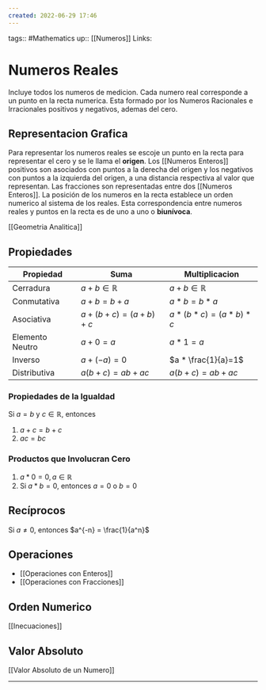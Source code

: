 ```yaml
---
created: 2022-06-29 17:46
---
```

tags:: #Mathematics 
up:: [[Numeros]]
Links: 
# Numeros Reales
Incluye todos los numeros de medicion. Cada numero real corresponde a un punto en la recta numerica. Esta formado por los Numeros Racionales e Irracionales positivos y negativos, ademas del cero.

## Representacion Grafica
Para representar los numeros reales se escoje un punto en la recta para representar el cero y se le llama el **origen**. Los [[Numeros Enteros]] positivos son asociados con puntos a la derecha del origen y los negativos con puntos a la izquierda del origen, a una distancia respectiva al valor que representan. Las fracciones son representadas entre dos [[Numeros Enteros]]. La posición de los numeros en la recta establece un orden numerico al sistema de los reales. Esta correspondencia entre numeros reales y puntos en la recta es de uno a uno o **biunívoca**.

[[Geometria Analitica]]

## Propiedades
| Propiedad       | Suma                 | Multiplicacion       |
| --------------- | -------------------- | -------------------- |
| Cerradura       | $a+b \in \mathbb{R}$ | $a+b \in \mathbb{R}$ |
| Conmutativa     | $a+b=b+a$            | $a*b=b*a$            |
| Asociativa      | $a+(b+c)=(a+b)+c$    | $a*(b*c)=(a*b)*c$    |
| Elemento Neutro | $a+0=a$              | $a*1=a$              |
| Inverso         | $a+(-a)=0$           | $a * \frac{1}{a}=1$  |
| Distributiva    | $a(b+c)=ab+ac$       | $a(b+c)=ab+ac$ 

### Propiedades de la Igualdad
Si $a=b$ y $c \in \mathbb{R}$, entonces
1. $a+c=b+c$
2. $ac=bc$

### Productos que Involucran Cero
1. $a * 0 = 0, a \in \mathbb{R}$
2. Si $a * b = 0$, entonces $a = 0$ o $b = 0$

## Recíprocos
Si $a \neq 0$, entonces $a^{-n} = \frac{1}{a^n}$

## Operaciones
- [[Operaciones con Enteros]]
- [[Operaciones con Fracciones]]

## Orden Numerico
[[Inecuaciones]]

## Valor Absoluto
[[Valor Absoluto de un Numero]]
___
